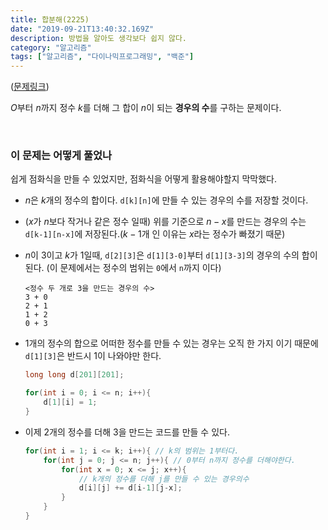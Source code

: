```yaml
---
title: 합분해(2225)
date: "2019-09-21T13:40:32.169Z"
description: 방법을 알아도 생각보다 쉽지 않다.
category: "알고리즘"
tags: ["알고리즘", "다이나믹프로그래밍", "백준"]
---
```


([문제링크](https://www.acmicpc.net/problem/2225))

$O$부터 $n$까지 정수 $k$를 더해 그 합이 $n$이 되는 **경우의 수**를 구하는 문제이다.

<br>

### 이 문제는 어떻게 풀었나

쉽게 점화식을 만들 수 있었지만, 점화식을 어떻게 활용해야할지 막막했다.

- $n$은 $k$개의 정수의 합이다. `d[k][n]`에 만들 수 있는 경우의 수를 저장할 것이다.
- ($x$가 $n$보다 작거나 같은 정수 일때) 위를 기준으로 $n - x$를 만드는 경우의 수는 `d[k-1][n-x]`에 저장된다.($k-1$개 인 이유는 $x$라는 정수가 빠졌기 때문)
- $n$이 $3$이고 $k$가 $1$일때, `d[2][3]`은 `d[1][3-0]`부터 `d[1][3-3]`의 경우의 수의 합이 된다. (이 문제에서는 정수의 범위는 `0`에서 `n`까지 이다)
    ```
    <정수 두 개로 3을 만드는 경우의 수>
    3 + 0
    2 + 1
    1 + 2
    0 + 3
    ```

- $1$개의 정수의 합으로 어떠한 정수를 만들 수 있는 경우는 오직 한 가지 이기 때문에 `d[1][3]`은 반드시 $1$이 나와야만 한다. 
    ```c
    long long d[201][201];

    for(int i = 0; i <= n; i++){
        d[1][i] = 1;
    }
    ```

- 이제 $2$개의 정수를 더해 $3$을 만드는 코드를 만들 수 있다.
    ```c
    for(int i = 1; i <= k; i++){ // k의 범위는 1부터다.
        for(int j = 0; j <= n; j++){ // 0부터 n까지 정수를 더해야한다.
            for(int x = 0; x <= j; x++){
                // k개의 정수를 더해 j를 만들 수 있는 경우의수
                d[i][j] += d[i-1][j-x];
            }
        }
    }
    ```